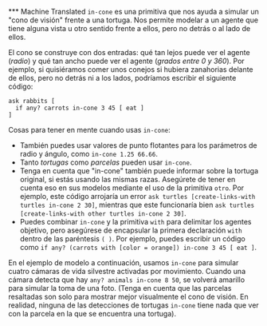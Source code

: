 ﻿*** Machine Translated
`in-cone` es una primitiva que nos ayuda a simular un "cono de visión" frente a una tortuga. Nos permite modelar a un agente que tiene alguna vista u otro sentido frente a ellos, pero no detrás o al lado de ellos.

El cono se construye con dos entradas: qué tan lejos puede ver el agente (*radio*) y qué tan ancho puede ver el agente (*grados entre 0 y 360*). Por ejemplo, si quisiéramos comer unos conejos si hubiera zanahorias delante de ellos, pero no detrás ni a los lados, podríamos escribir el siguiente código:



```
ask rabbits [
  if any? carrots in-cone 3 45 [ eat ]
]
```



Cosas para tener en mente cuando usas `in-cone`:

* También puedes usar valores de punto flotantes para los parámetros de radio y ángulo, como `in-cone 1.25 66.66`.
* Tanto *tortugas* como *parcelas* pueden usar `in-cone`.
* Tenga en cuenta que "in-cone" también puede informar sobre la tortuga original, si estás usando las mismas razas. Asegúrete de tener en cuenta eso en sus modelos mediante el uso de la primitiva `otro`. Por ejemplo, este código arrojaría un error `ask turtles [create-links-with turtles in-cone 2 30]`, mientras que este funcionaría bien `ask turtles [create-links-with other turtles in-cone 2 30]`.
* Puedes combinar `in-cone` y la primitiva `with` para delimitar los agentes objetivo, pero asegúrese de encapsular la primera declaración `with` dentro de las paréntesis `( )`. Por ejemplo, puedes escribir un código como `if any? (carrots with [color = orange]) in-cone 3 45 [ eat ]`.



En el ejemplo de modelo a continuación, usamos `in-cone` para simular cuatro cámaras de vida silvestre activadas por movimiento. Cuando una cámara detecta que hay `any? animals in-cone 8 50`, se volverá amarillo para simular la toma de una foto. (Tenga en cuenta que las parcelas resaltadas son solo para mostrar mejor visualmente el cono de visión. En realidad, ninguna de las detecciones de tortugas `in-cone` tiene nada que ver con la parcela en la que se encuentra una tortuga).
